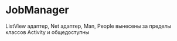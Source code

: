 # JobManager
ListView адаптер, Net адаптер, Man, People вынесены за пределы классов Activity и общедоступны

